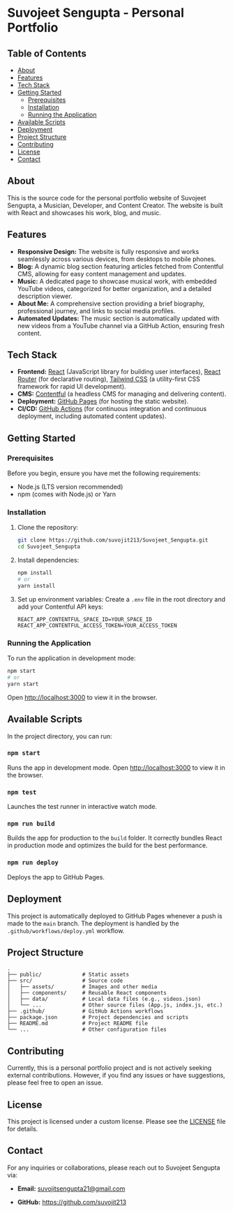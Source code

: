 # Suvojeet Sengupta - Personal Portfolio

## Table of Contents
- [About](#about)
- [Features](#features)
- [Tech Stack](#tech-stack)
- [Getting Started](#getting-started)
  - [Prerequisites](#prerequisites)
  - [Installation](#installation)
  - [Running the Application](#running-the-application)
- [Available Scripts](#available-scripts)
- [Deployment](#deployment)
- [Project Structure](#project-structure)
- [Contributing](#contributing)
- [License](#license)
- [Contact](#contact)

## About
This is the source code for the personal portfolio website of Suvojeet Sengupta, a Musician, Developer, and Content Creator. The website is built with React and showcases his work, blog, and music.

## Features
*   **Responsive Design:** The website is fully responsive and works seamlessly across various devices, from desktops to mobile phones.
*   **Blog:** A dynamic blog section featuring articles fetched from Contentful CMS, allowing for easy content management and updates.
*   **Music:** A dedicated page to showcase musical work, with embedded YouTube videos, categorized for better organization, and a detailed description viewer.
*   **About Me:** A comprehensive section providing a brief biography, professional journey, and links to social media profiles.
*   **Automated Updates:** The music section is automatically updated with new videos from a YouTube channel via a GitHub Action, ensuring fresh content.

## Tech Stack
*   **Frontend:** [React](https://reactjs.org/) (JavaScript library for building user interfaces), [React Router](https://reactrouter.com/) (for declarative routing), [Tailwind CSS](https://tailwindcss.com/) (a utility-first CSS framework for rapid UI development).
*   **CMS:** [Contentful](https://www.contentful.com/) (a headless CMS for managing and delivering content).
*   **Deployment:** [GitHub Pages](https://pages.github.com/) (for hosting the static website).
*   **CI/CD:** [GitHub Actions](https://github.com/features/actions) (for continuous integration and continuous deployment, including automated content updates).

## Getting Started

### Prerequisites
Before you begin, ensure you have met the following requirements:
*   Node.js (LTS version recommended)
*   npm (comes with Node.js) or Yarn

### Installation
1.  Clone the repository:
    ```bash
    git clone https://github.com/suvojit213/Suvojeet_Sengupta.git
    cd Suvojeet_Sengupta
    ```
2.  Install dependencies:
    ```bash
    npm install
    # or
    yarn install
    ```
3.  Set up environment variables:
    Create a `.env` file in the root directory and add your Contentful API keys:
    ```
    REACT_APP_CONTENTFUL_SPACE_ID=YOUR_SPACE_ID
    REACT_APP_CONTENTFUL_ACCESS_TOKEN=YOUR_ACCESS_TOKEN
    ```

### Running the Application
To run the application in development mode:
```bash
npm start
# or
yarn start
```
Open [http://localhost:3000](http://localhost:3000) to view it in the browser.

## Available Scripts
In the project directory, you can run:

### `npm start`
Runs the app in development mode. Open [http://localhost:3000](http://localhost:3000) to view it in the browser.

### `npm test`
Launches the test runner in interactive watch mode.

### `npm run build`
Builds the app for production to the `build` folder. It correctly bundles React in production mode and optimizes the build for the best performance.

### `npm run deploy`
Deploys the app to GitHub Pages.

## Deployment
This project is automatically deployed to GitHub Pages whenever a push is made to the `main` branch. The deployment is handled by the `.github/workflows/deploy.yml` workflow.

## Project Structure
```
.
├── public/             # Static assets
├── src/                # Source code
│   ├── assets/         # Images and other media
│   ├── components/     # Reusable React components
│   ├── data/           # Local data files (e.g., videos.json)
│   └── ...             # Other source files (App.js, index.js, etc.)
├── .github/            # GitHub Actions workflows
├── package.json        # Project dependencies and scripts
├── README.md           # Project README file
└── ...                 # Other configuration files
```

## Contributing
Currently, this is a personal portfolio project and is not actively seeking external contributions. However, if you find any issues or have suggestions, please feel free to open an issue.

## License
This project is licensed under a custom license. Please see the [LICENSE](LICENSE) file for details.

## Contact
For any inquiries or collaborations, please reach out to Suvojeet Sengupta via:
*   **Email:** suvojitsengupta21@gmail.com

*   **GitHub:** https://github.com/suvojit213